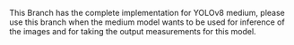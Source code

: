 This Branch has the complete implementation for YOLOv8 medium, please use this branch when the medium model wants to be used for inference of the images and for taking the output measurements for this model.
